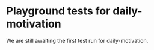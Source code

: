 # Playground tests for daily-motivation
We are still awaiting the first test run for daily-motivation.
